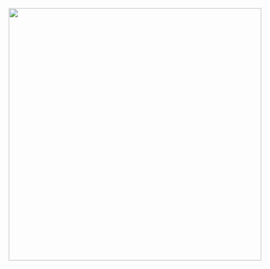 <p align="center">
  <img width="500" src="https://user-images.githubusercontent.com/88438873/175097048-e1d8aa4a-a9ca-49e9-9c0f-d55fbcb5be53.svg">
</p<
